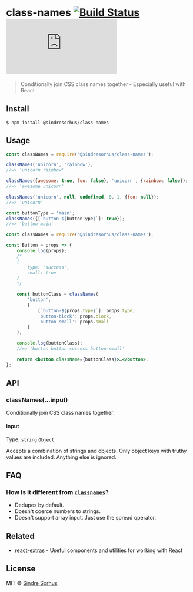 # class-names [![Build Status](https://travis-ci.org/sindresorhus/class-names.svg?branch=master)](https://travis-ci.org/sindresorhus/class-names) [![gzip size](http://img.badgesize.io/https://cdn.jsdelivr.net/npm/@sindresorhus/class-names/index.js?compression=gzip)](https://cdn.jsdelivr.net/npm/@sindresorhus/class-names/index.js)

> Conditionally join CSS class names together - Especially useful with React


## Install

```
$ npm install @sindresorhus/class-names
```


## Usage

```js
const classNames = require('@sindresorhus/class-names');

classNames('unicorn', 'rainbow');
//=> 'unicorn rainbow'

classNames({awesome: true, foo: false}, 'unicorn', {rainbow: false});
//=> 'awesome unicorn'

classNames('unicorn', null, undefined, 0, 1, {foo: null});
//=> 'unicorn'

const buttonType = 'main';
classNames({[`button-${buttonType}`]: true});
//=> 'button-main'
```

```jsx
const classNames = require('@sindresorhus/class-names');

const Button = props => {
	console.log(props);
	/*
	{
		type: 'success',
		small: true
	}
	*/

	const buttonClass = classNames(
		'button',
		{
			[`button-${props.type}`]: props.type,
			'button-block': props.block,
			'button-small': props.small
		}
	);

	console.log(buttonClass);
	//=> 'button button-success button-small'

	return <button className={buttonClass}>…</button>;
};
```


## API

### classNames(…input)

Conditionally join CSS class names together.

#### input

Type: `string` `Object`

Accepts a combination of strings and objects. Only object keys with truthy values are included. Anything else is ignored.


## FAQ

### How is it different from [`classnames`](https://github.com/JedWatson/classnames)?

- Dedupes by default.
- Doesn't coerce numbers to strings.
- Doesn't support array input. Just use the spread operator.


## Related

- [react-extras](https://github.com/sindresorhus/react-extras) - Useful components and utilities for working with React


## License

MIT © [Sindre Sorhus](https://sindresorhus.com)
